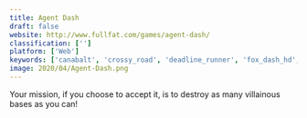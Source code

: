 ```yaml
---
title: Agent Dash
draft: false 
website: http://www.fullfat.com/games/agent-dash/
classification: ['']
platform: ['Web']
keywords: ['canabalt', 'crossy_road', 'deadline_runner', 'fox_dash_hd', 'fruit_ninja', 'jetpack_joyride', 'mailboxing', 'minilens', 'puppies_out', 'run_sackboy!_run!', 'sonic_dash', 'subway_surfers', 'super_meat_boy', 'temple_run', 'vertigo_racing', 'voxel_rush']
image: 2020/04/Agent-Dash.png
---
```

Your mission, if you choose to accept it, is to destroy as many villainous bases as you can!